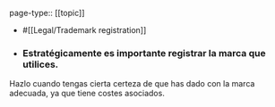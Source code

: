 page-type:: [[topic]]

- #[[Legal/Trademark registration]]

- ### Estratégicamente es importante registrar la marca que utilices.

Hazlo cuando tengas cierta certeza de que has dado con la marca adecuada, ya que tiene costes asociados.



